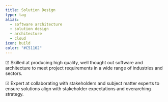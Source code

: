 ```yaml
---
title: Solution Design
type: tag
alias:
  - software architecture
  - solution design
  - architecture
  - cloud
icon: build
color: "#C51162"
---
```

☑ Skilled at producing high quality, well thought out software and architecture to meet project requirements in a wide range of industries and sectors.
  
☑ Expert at collaborating with stakeholders and subject matter experts to ensure solutions align with stakeholder expectations and overarching strategy.
